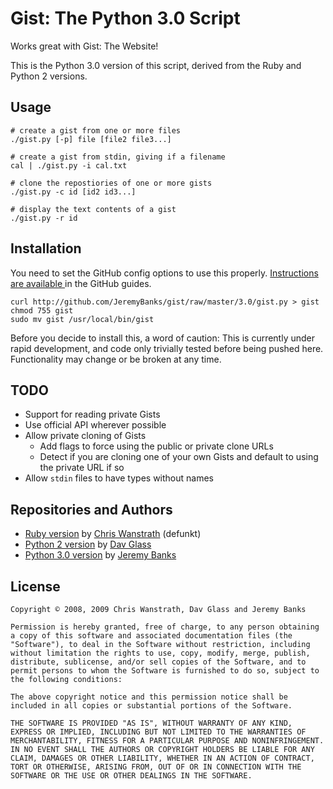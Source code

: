 Gist: The Python 3.0 Script
===========================

Works great with Gist: The Website!

This is the Python 3.0 version of this script, derived from the Ruby and
Python 2 versions.

Usage
-----

	# create a gist from one or more files
	./gist.py [-p] file [file2 file3...]
	
	# create a gist from stdin, giving if a filename
	cal | ./gist.py -i cal.txt
	
	# clone the repostiories of one or more gists
	./gist.py -c id [id2 id3...]
	
	# display the text contents of a gist
	./gist.py -r id

Installation
------------

You need to set the GitHub config options to use this properly.
[Instructions are available
](http://github.com/guides/local-github-config) in the GitHub guides.

	curl http://github.com/JeremyBanks/gist/raw/master/3.0/gist.py > gist
	chmod 755 gist
	sudo mv gist /usr/local/bin/gist

Before you decide to install this, a word of caution: This is currently
under rapid development, and code only trivially tested before being
pushed here. Functionality may change or be broken at any time.

TODO
----

* Support for reading private Gists
* Use official API wherever possible
* Allow private cloning of Gists
  * Add flags to force using the public or private clone URLs
  * Detect if you are cloning one of your own Gists and default to using
    the private URL if so
* Allow `stdin` files to have types without names

Repositories and Authors
------------------------

* [Ruby version](http://github.com/defunkt/gist/) by
  [Chris Wanstrath](http://github.com/defunkt) (defunkt)
* [Python 2 version](http://github.com/davglass/gist/) by
  [Dav Glass](http://github.com/davglass)
* [Python 3.0 version](http://github.com/JeremyBanks/gist/) by
  [Jeremy Banks](http://github.com/jeremybanks)

License
-------

	Copyright © 2008, 2009 Chris Wanstrath, Dav Glass and Jeremy Banks
	
	Permission is hereby granted, free of charge, to any person obtaining
	a copy of this software and associated documentation files (the
	"Software"), to deal in the Software without restriction, including
	without limitation the rights to use, copy, modify, merge, publish,
	distribute, sublicense, and/or sell copies of the Software, and to
	permit persons to whom the Software is furnished to do so, subject to
	the following conditions:
	
	The above copyright notice and this permission notice shall be
	included in all copies or substantial portions of the Software.
	
	THE SOFTWARE IS PROVIDED "AS IS", WITHOUT WARRANTY OF ANY KIND,
	EXPRESS OR IMPLIED, INCLUDING BUT NOT LIMITED TO THE WARRANTIES OF
	MERCHANTABILITY, FITNESS FOR A PARTICULAR PURPOSE AND NONINFRINGEMENT.
	IN NO EVENT SHALL THE AUTHORS OR COPYRIGHT HOLDERS BE LIABLE FOR ANY
	CLAIM, DAMAGES OR OTHER LIABILITY, WHETHER IN AN ACTION OF CONTRACT,
	TORT OR OTHERWISE, ARISING FROM, OUT OF OR IN CONNECTION WITH THE
	SOFTWARE OR THE USE OR OTHER DEALINGS IN THE SOFTWARE.
